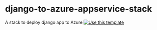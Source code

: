 # django-to-azure-appservice-stack
A stack to deploy django app to Azure
[![Use this template](https://github.com/stack-instance/badge.svg)](https://github.com/stack-instance?stack_template_owner=harshiniks&stack_template_repo=django-to-azure-appservice-stack)
